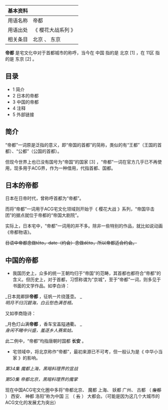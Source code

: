 |  **基本资料**  ||
|---|---|
|用语名称  |  帝都   |
|用语出处  |  《  樱花大战系列  》   |
|相关条目  |  北京  、  东京   |
  
**帝都** 是宅文化中对于首都城市的称呼，当今在  中国  指的是  北京  [1]  ，在  11区  指的是  东京  [2]  。

##  目录

  * 1  简介 
  * 2  日本的帝都 
  * 3  中国的帝都 
  * 4  注释 
  * 5  外部链接 

##  简介

“帝都”一词原是泛指的意义，即“帝国的首都”的简称，类似的有“王都”（王国的首都）、“公都”（公国的首都）。

但现今世界上也已没有国号为“帝国”的国家  [3]  ，“帝都”一词在官方几乎已不再使用，现多用于ACG界，作为一种借用，代指首都、国都。

##  日本的帝都

日本在日帝时代，曾称呼首都为“帝都”。

而将“帝都”一词用于ACG宅文化领域则开始于《  樱花大战  》系列，“帝国华击团”的据点就位于帝都的“帝国大剧院”。

实际上，日本宅中，“帝都”一词用的并不多。除非一些特别的作品，就比如说动画《帝都物语》。

~~日语中帝都念做tēto，date（约会）念做dēto，所以帝都适合约会。~~

##  中国的帝都

  * 我国历史上，众多的统一王朝均归于“帝国”的范畴，其首都也都符合“帝都”的含义。但历史上，对于首都，习惯称谓为“京城”，至于“帝都”一词，则多见于书面的文学作品。如李白诗：   
  

_日本晁卿辞**帝都** ，征帆一片绕蓬壶。 _  
_明月不归沉碧海，白云愁色满苍梧。_  
  

又如李商隐诗：  
  

_月色灯山满**帝都** ，香车宝盖隘通衢。 _  
_身闲不睹中兴盛，羞逐乡人赛紫姑。_  
  

此二例中，“帝都”均指唐朝时国都 **长安** 。

  

  * 宅领域中，将北京称作“帝都”，最初来源已不可考，但一般认为是《  中华小当家  》的影响。 

  
_第34集 魔都上海，黑暗料理界的宣战_

_第50集 帝都北京，黑暗料理界的魔掌_

  
现在中国ACG宅文化圈中多将“帝都北京、  魔都  上海、  妖都  广州、  古都  （  ~~废都~~ ）  西安、  神都  洛阳”称为中国  三
（  ~~五~~ ）  大都会。（可能是因为这几个大城市的ACG文化的发展尤为突出）